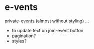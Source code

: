 # e-vents
private-events (almost without styling)
...

- to update text on join-event button
- pagination?
- styles?